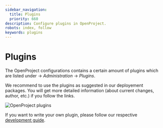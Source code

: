 ```yaml
---
sidebar_navigation:
  title: Plugins
  priority: 660
description: Configure plugins in OpenProject.
robots: index, follow
keywords: plugins
---
```

# Plugins

The OpenProject configurations contains a certain amount of plugins which are listed under -> *Administration* -> *Plugins*.

We recommend to use the plugins as suggested in our deployement packages. You will get more detailed information (about current changes, author, etc.) if you follow the links.

![OpenProject plugins](image-20200124100220714.png)

If you want to write your own plugin, please follow our respective [development guide](../../development/create-openproject-plugin). 
